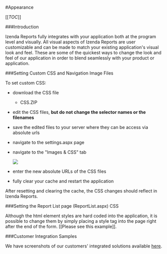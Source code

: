 #Appearance

[[_TOC_]]

###Introduction

Izenda Reports fully integrates with your application both at the program level and visually. All visual aspects of Izenda Reports are user customizable and can be made to match your existing application's visual look and feel. These are some of the quickest ways to change the look and feel of our application in order to blend seamlessly with your product or application.

###Setting Custom CSS and Navigation Image Files

To set custom CSS:

  * download the CSS file
    * CSS.ZIP
  * edit the CSS files, **but do not change the selector names or the filenames**
  * save the edited files to your server where they can be access via absolute urls
  * navigate to the settings.aspx page
  * navigate to the "Images & CSS" tab

    ![](http://wiki.izenda.us/Appearance/ImagesCssTab.png)
  * enter the new absolute URLs of the CSS files
  * fully clear your cache and restart the application

After resetting and clearing the cache, the CSS changes should reflect in Izenda Reports.

###Setting the Report List page (ReportList.aspx) CSS

Although the html element styles are hard coded into the application, it is possible to change them by simply placing a style tag into the page right after the end of the form. [[Please see this example]]. 

###Customer Integration Samples

We have screenshots of our customers' integrated solutions available [here](http://www.izenda.com/Site/Pages/Clients.aspx).